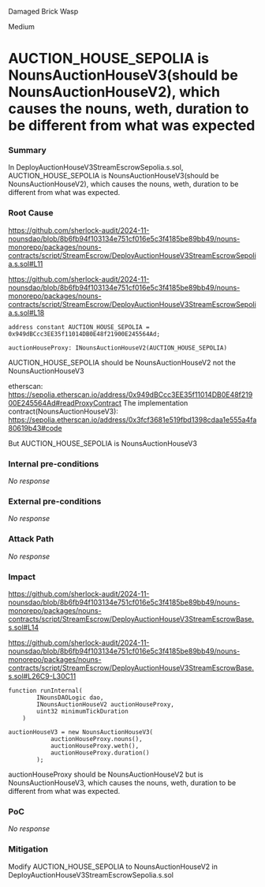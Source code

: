 Damaged Brick Wasp

Medium

# AUCTION_HOUSE_SEPOLIA is NounsAuctionHouseV3(should be NounsAuctionHouseV2), which causes the nouns, weth, duration to be different from what was expected

### Summary

In DeployAuctionHouseV3StreamEscrowSepolia.s.sol, AUCTION_HOUSE_SEPOLIA is NounsAuctionHouseV3(should be NounsAuctionHouseV2), which causes the nouns, weth, duration to be different from what was expected.

### Root Cause

https://github.com/sherlock-audit/2024-11-nounsdao/blob/8b6fb94f103134e751cf016e5c3f4185be89bb49/nouns-monorepo/packages/nouns-contracts/script/StreamEscrow/DeployAuctionHouseV3StreamEscrowSepolia.s.sol#L11

https://github.com/sherlock-audit/2024-11-nounsdao/blob/8b6fb94f103134e751cf016e5c3f4185be89bb49/nouns-monorepo/packages/nouns-contracts/script/StreamEscrow/DeployAuctionHouseV3StreamEscrowSepolia.s.sol#L18
```solidity
address constant AUCTION_HOUSE_SEPOLIA = 0x949dBCcc3EE35f11014DB0E48f21900E245564Ad;
```
```solidity
auctionHouseProxy: INounsAuctionHouseV2(AUCTION_HOUSE_SEPOLIA)
```
AUCTION_HOUSE_SEPOLIA should be NounsAuctionHouseV2 not the NounsAuctionHouseV3

etherscan:
https://sepolia.etherscan.io/address/0x949dBCcc3EE35f11014DB0E48f21900E245564Ad#readProxyContract
The implementation contract(NounsAuctionHouseV3):
https://sepolia.etherscan.io/address/0x3fcf3681e519fbd1398cdaa1e555a4fa80619b43#code

But AUCTION_HOUSE_SEPOLIA is  NounsAuctionHouseV3



### Internal pre-conditions

_No response_

### External pre-conditions

_No response_

### Attack Path

_No response_

### Impact

https://github.com/sherlock-audit/2024-11-nounsdao/blob/8b6fb94f103134e751cf016e5c3f4185be89bb49/nouns-monorepo/packages/nouns-contracts/script/StreamEscrow/DeployAuctionHouseV3StreamEscrowBase.s.sol#L14

https://github.com/sherlock-audit/2024-11-nounsdao/blob/8b6fb94f103134e751cf016e5c3f4185be89bb49/nouns-monorepo/packages/nouns-contracts/script/StreamEscrow/DeployAuctionHouseV3StreamEscrowBase.s.sol#L26C9-L30C11

```solidity
function runInternal(
        INounsDAOLogic dao,
        INounsAuctionHouseV2 auctionHouseProxy,
        uint32 minimumTickDuration
    )
```
```solidity
auctionHouseV3 = new NounsAuctionHouseV3(
            auctionHouseProxy.nouns(),
            auctionHouseProxy.weth(),
            auctionHouseProxy.duration()
        );
```
auctionHouseProxy should be NounsAuctionHouseV2 but is NounsAuctionHouseV3, which causes the nouns, weth, duration to be different from what was expected.

### PoC

_No response_

### Mitigation

Modify AUCTION_HOUSE_SEPOLIA to NounsAuctionHouseV2 in DeployAuctionHouseV3StreamEscrowSepolia.s.sol